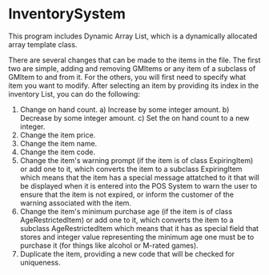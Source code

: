 # InventorySystem

This program includes Dynamic Array List, which is a dynamically allocated array template class.

There are several changes that can be made to the items in the file. The first two are simple, adding and removing GMItems or any item of a subclass of GMItem to and from it. For the others, you will first need to specify what item you want to modify. After selecting an item by providing its index in the inventory List, you can do the following:
  
 1) Change on hand count.
    a) Increase by some integer amount.
    b) Decrease by some integer amount.
    c) Set the on hand count to a new integer.
 2) Change the item price.
 3) Change the item name.
 4) Change the item code.
 5) Change the item's warning prompt (if the item is of class ExpiringItem) or add one to it, which converts the item to a
    subclass ExpiringItem which means that the item has a special message attatched to it that will be displayed when it is
    entered into the POS System to warn the user to ensure that the item is not expired, or inform the customer of the        warning associated with the item.
 6) Change the item's minimum purchase age (if the item is of class AgeRestrictedItem) or add one to it, which converts the
    item to a subclass AgeRestrictedItem which means that it has as special field that stores and integer value representing
    the minimum age one must be to purchase it (for things like alcohol or M-rated games).
 7) Duplicate the item, providing a new code that will be checked for uniqueness.
